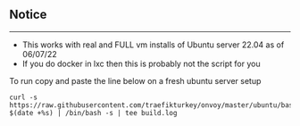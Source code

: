 ## Notice
- - -
 - This works with real and FULL vm installs of Ubuntu server 22.04 as of 06/07/22
 - If you do docker in lxc then this is probably not the script for you

To run copy and paste the line below on a fresh ubuntu server setup
```
curl -s https://raw.githubusercontent.com/traefikturkey/onvoy/master/ubuntu/bash/setup.sh?$(date +%s) | /bin/bash -s | tee build.log
```
